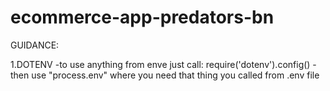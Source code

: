 # ecommerce-app-predators-bn

GUIDANCE:

1.DOTENV
-to use anything from enve just call: require('dotenv').config()
-then use "process.env" where you need that thing you called from .env file
